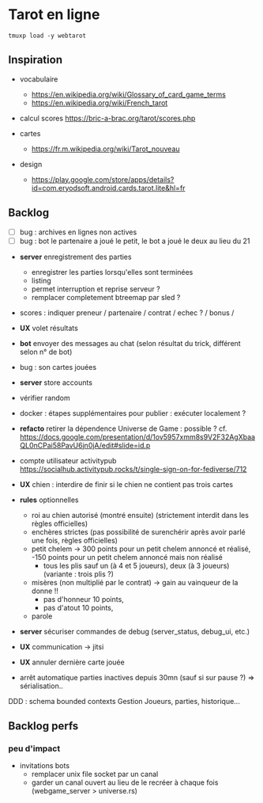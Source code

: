 Tarot en ligne
==============

`tmuxp load -y webtarot`

## Inspiration

* vocabulaire
  * https://en.wikipedia.org/wiki/Glossary_of_card_game_terms
  * https://en.wikipedia.org/wiki/French_tarot

* calcul scores https://bric-a-brac.org/tarot/scores.php

* cartes
  - https://fr.m.wikipedia.org/wiki/Tarot_nouveau

* design
  * https://play.google.com/store/apps/details?id=com.eryodsoft.android.cards.tarot.lite&hl=fr

## Backlog

- [ ] bug : archives en lignes non actives
- [ ] bug : bot le partenaire a joué le petit, le bot a joué le deux au lieu du 21
- **server** enregistrement des parties
  - enregistrer les parties lorsqu'elles sont terminées 
  - listing
  - permet interruption et reprise serveur ?
  - remplacer completement btreemap par sled ?

- scores : indiquer preneur /  partenaire / contrat / echec ? / bonus /

- **UX** volet résultats
- **bot** envoyer des messages au chat (selon résultat du trick, différent selon n° de bot) 
- bug : son cartes jouées

- **server** store accounts
- vérifier random
- docker : étapes supplémentaires pour publier : exécuter localement ?
- **refacto** retirer la dépendence Universe de Game : possible ? cf. https://docs.google.com/presentation/d/1ov5957xmm8s9V2F32AgXbaaQL0nCPai58PavU6jn0jA/edit#slide=id.p 
- compte utilisateur activitypub https://socialhub.activitypub.rocks/t/single-sign-on-for-fediverse/712
- **UX** chien : interdire de finir si le chien ne contient pas trois cartes
- **rules** optionnelles
  - roi au chien autorisé (montré ensuite) (strictement interdit dans les règles officielles)
  - enchères strictes (pas possibilité de surenchérir après avoir parlé une fois, règles officielles)
  - petit chelem 
    -> 300 points pour un petit chelem annoncé et réalisé, -150 points pour un petit chelem annoncé mais non réalisé
    - tous les plis sauf un (à 4 et 5 joueurs), deux (à 3 joueurs) (variante : trois plis ?)
  - misères (non multiplié par le contrat) -> gain au vainqueur de la donne !!
    - pas d'honneur 10 points,
    - pas d'atout 10 points, 
  - parole
- **server** sécuriser commandes de debug (server_status, debug_ui, etc.)
- **UX** communication -> jitsi
- **UX** annuler dernière carte jouée
- arrêt automatique parties inactives depuis 30mn (sauf si sur pause ?) => sérialisation..

DDD : schema bounded contexts
Gestion Joueurs, parties, historique...

## Backlog perfs

### peu d'impact

- invitations bots 
  - remplacer unix file socket par un canal
  - garder un canal ouvert au lieu de le recréer à chaque fois (webgame_server > universe.rs)


